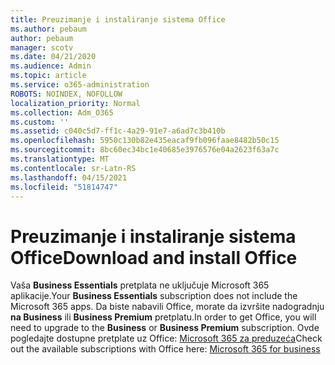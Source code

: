 ```yaml
---
title: Preuzimanje i instaliranje sistema Office
ms.author: pebaum
author: pebaum
manager: scotv
ms.date: 04/21/2020
ms.audience: Admin
ms.topic: article
ms.service: o365-administration
ROBOTS: NOINDEX, NOFOLLOW
localization_priority: Normal
ms.collection: Adm_O365
ms.custom: ''
ms.assetid: c040c5d7-ff1c-4a29-91e7-a6ad7c3b410b
ms.openlocfilehash: 5950c130b82e435eacaf9fb096faae8482b50c15
ms.sourcegitcommit: 8bc60ec34bc1e40685e3976576e04a2623f63a7c
ms.translationtype: MT
ms.contentlocale: sr-Latn-RS
ms.lasthandoff: 04/15/2021
ms.locfileid: "51814747"
---
```

# <a name="download-and-install-office"></a><span data-ttu-id="ba97b-102">Preuzimanje i instaliranje sistema Office</span><span class="sxs-lookup"><span data-stu-id="ba97b-102">Download and install Office</span></span>

<span data-ttu-id="ba97b-103">Vaša **Business Essentials** pretplata ne uključuje Microsoft 365 aplikacije.</span><span class="sxs-lookup"><span data-stu-id="ba97b-103">Your **Business Essentials** subscription does not include the Microsoft 365 apps.</span></span> <span data-ttu-id="ba97b-104">Da biste nabavili Office, morate da izvršite nadogradnju **na Business** ili **Business Premium** pretplatu.</span><span class="sxs-lookup"><span data-stu-id="ba97b-104">In order to get Office, you will need to upgrade to the **Business** or **Business Premium** subscription.</span></span> <span data-ttu-id="ba97b-105">Ovde pogledajte dostupne pretplate uz Office: [Microsoft 365 za preduzeća](https://products.office.com/compare-all-microsoft-office-products?tab=2)</span><span class="sxs-lookup"><span data-stu-id="ba97b-105">Check out the available subscriptions with Office here: [Microsoft 365 for business](https://products.office.com/compare-all-microsoft-office-products?tab=2)</span></span>
  

